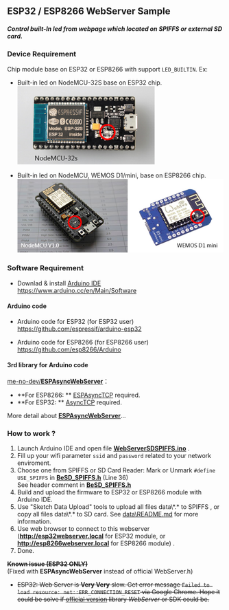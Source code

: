 ## ESP32 / ESP8266 WebServer Sample  
##### Control built-In led from webpage which located on SPIFFS or external SD card. #####

### Device Requirement

Chip module base on ESP32 or ESP8266 with support `LED_BUILTIN`. Ex: 
- Built-in led on NodeMCU-32S base on ESP32 chip. <br>
![Image of ESP32](data/esp32base.jpg)

- Built-in led on NodeMCU, WEMOS D1/mini, base on ESP8266 chip.<br>
![Image of ESP8266](data/esp8266base.jpg)<br>
   
### Software Requirement
- Downlad & install [Arduino IDE](https://www.arduino.cc/en/Main/Software)<br>
https://www.arduino.cc/en/Main/Software

#### Arduino code
- Arduino code for ESP32 (for ESP32 user)<br>
https://github.com/espressif/arduino-esp32 <br>

- Arduino code for ESP8266 (for ESP8266 user)<br>
https://github.com/esp8266/Arduino

#### 3rd library for Arduino code
[me-no-dev/**ESPAsyncWebServer**](https://github.com/me-no-dev/ESPAsyncWebServer)：
- **For ESP8266: ** [ESPAsyncTCP](https://github.com/me-no-dev/ESPAsyncTCP) required.
- **For ESP32: ** [AsyncTCP](https://github.com/me-no-dev/AsyncTCP) required.  

More detail about [**ESPAsyncWebServer**](https://github.com/me-no-dev/ESPAsyncWebServer)...

### How to work ?
1. Launch Arduino IDE and open file [**WebServerSDSPIFFS.ino**](https://github.com/benjenq/WebServerSDSPIFFS/blob/master/WebServerSDSPIFFS.ino) . 
2. Fill up your wifi parameter `ssid` and `password` related to your network enviroment.
3. Choose one from SPIFFS or SD Card Reader:
   Mark or Unmark `#define USE_SPIFFS` in [**BeSD_SPIFFS.h**](https://github.com/benjenq/WebServerSDSPIFFS/blob/master/BeSD_SPIFFS.h) (Line 36)<br>
   See header comment in [**BeSD_SPIFFS.h**](https://github.com/benjenq/WebServerSDSPIFFS/blob/master/BeSD_SPIFFS.h)
4. Build and upload the firmware to ESP32 or ESP8266 module with Arduino IDE.
5. Use "Sketch Data Upload" tools to upload all files data\\\*.\* to SPIFFS , or copy all files data\\\*.\* to SD card. See [data\\README.md](https://github.com/benjenq/WebServerSDSPIFFS/blob/master/data/README.md) for more information.
6. Use web browser to connect to this webserver (**http://esp32webserver.local** for ESP32 module, or **http://esp8266webserver.local** for ESP8266 module) . 
7. Done.

**~~Known issue (ESP32 ONLY)~~**  
(Fixed with **ESPAsyncWebServer** instead of official WebServer.h)
- ~~ESP32: Web Server is **Very Very** slow. Get error message ``Failed to load resource: net::ERR_CONNECTION_RESET`` via Google Chrome. Hope it could be solve if [official version](https://github.com/espressif/arduino-esp32) library *WebServer* or SDK could be.~~


